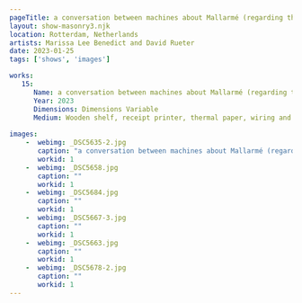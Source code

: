 ```yaml
---
pageTitle: a conversation between machines about Mallarmé (regarding the state of the gallery lights)
layout: show-masonry3.njk
location: Rotterdam, Netherlands
artists: Marissa Lee Benedict and David Rueter
date: 2023-01-25
tags: ['shows', 'images']

works:
   15:
      Name: a conversation between machines about Mallarmé (regarding the state of the gallery lights), 2023
      Year: 2023
      Dimensions: Dimensions Variable
      Medium: Wooden shelf, receipt printer, thermal paper, wiring and conduit, custom software, annotated text file containing Stéphane Mallarmé's poem "Un coup de dés jamais n'abolira le hasard," Large Language Model (LLM) cloud service account, single-board computer.
      
images: 
    -  webimg: _DSC5635-2.jpg
       caption: "a conversation between machines about Mallarmé (regarding the state of the gallery lights), 2023, Rotterdam, NL"
       workid: 1
    -  webimg: _DSC5658.jpg
       caption: ""
       workid: 1
    -  webimg: _DSC5684.jpg
       caption: ""
       workid: 1
    -  webimg: _DSC5667-3.jpg
       caption: ""
       workid: 1
    -  webimg: _DSC5663.jpg
       caption: ""
       workid: 1
    -  webimg: _DSC5678-2.jpg
       caption: ""
       workid: 1
---
```


